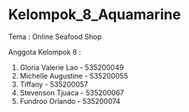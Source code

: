 # Kelompok_8_Aquamarine
Tema : Online Seafood Shop

Anggota Kelompok 8 :
1. Gloria Valerie Lao 	- 535200049
2. Michelle Augustine 	- 535200055
3. Tiffany 	            - 535200057
4. Stevenson Tjuaca 	  - 535200067
5. Fundroo Orlando 	    - 535200074

